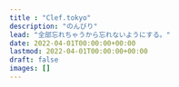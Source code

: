 ```yaml
---
title : "Clef.tokyo"
description: "のんびり"
lead: "全部忘れちゃうから忘れないようにする。"
date: 2022-04-01T00:00:00+00:00
lastmod: 2022-04-01T00:00:00+00:00
draft: false
images: []
---
```

